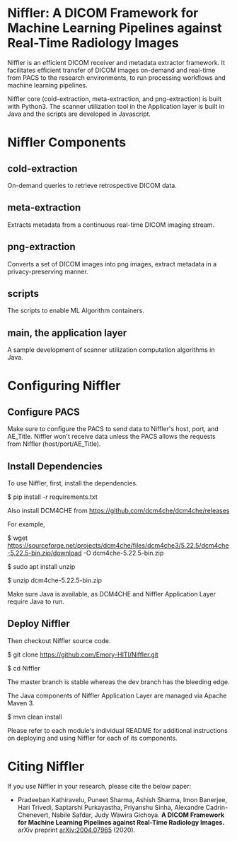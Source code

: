 # Niffler: A DICOM Framework for Machine Learning Pipelines against Real-Time Radiology Images

Niffler is an efficient DICOM receiver and metadata extractor framework. It facilitates efficient transfer of DICOM images on-demand and real-time from PACS to the research environments, to run processing workflows and machine learning pipelines.

Niffler core (cold-extraction, meta-extraction, and png-extraction) is built with Python3. The scanner utilization tool in the Application layer is built in Java and the scripts are developed in Javascript.

# Niffler Components

## cold-extraction

On-demand queries to retrieve retrospective DICOM data.

## meta-extraction

Extracts metadata from a continuous real-time DICOM imaging stream.

## png-extraction

Converts a set of DICOM images into png images, extract metadata in a privacy-preserving manner.

## scripts

The scripts to enable ML Algorithm containers.

## main, the application layer

A sample development of scanner utilization computation algorithms in Java.


# Configuring Niffler

## Configure PACS

Make sure to configure the PACS to send data to Niffler's host, port, and AE_Title. Niffler won't receive data unless the PACS allows the requests from Niffler (host/port/AE_Title).

## Install Dependencies

To use Niffler, first, install the dependencies.

$ pip install -r requirements.txt

Also install DCM4CHE from https://github.com/dcm4che/dcm4che/releases

For example,

$ wget https://sourceforge.net/projects/dcm4che/files/dcm4che3/5.22.5/dcm4che-5.22.5-bin.zip/download -O dcm4che-5.22.5-bin.zip

$ sudo apt install unzip

$ unzip dcm4che-5.22.5-bin.zip

Make sure Java is available, as DCM4CHE and Niffler Application Layer require Java to run.

## Deploy Niffler

Then checkout Niffler source code.

$ git clone https://github.com/Emory-HITI/Niffler.git

$ cd Niffler

The master branch is stable whereas the dev branch has the bleeding edge.

The Java components of Niffler Application Layer are managed via Apache Maven 3.

$ mvn clean install

Please refer to each module's individual README for additional instructions on deploying and using Niffler for each of its components.



# Citing Niffler

If you use Niffler in your research, please cite the below paper:

* Pradeeban Kathiravelu, Puneet Sharma, Ashish Sharma, Imon Banerjee, Hari Trivedi, Saptarshi Purkayastha, Priyanshu Sinha, Alexandre Cadrin-Chenevert, Nabile Safdar, Judy Wawira Gichoya. **A DICOM Framework for Machine Learning Pipelines against Real-Time Radiology Images.** arXiv preprint [arXiv:2004.07965](http://arxiv.org/abs/2004.07965) (2020).


